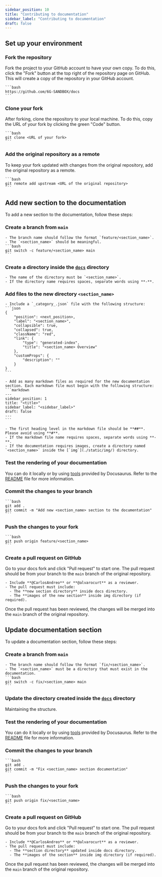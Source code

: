 ```yaml
---
sidebar_position: 10
title: "Contributing to documentation"
sidebar_label: "Contributing to documentation"
draft: false
---
```


## Set up your environment

### Fork the repository

Fork the project to your GitHub account to have your own copy. To do this, click the "Fork" button at the top right of the repository page on GitHub. This will create a copy of the repository in your GitHub account.

    ```bash
    https://github.com/6G-SANDBOX/docs
    ```

### Clone your fork

After forking, clone the repository to your local machine. To do this, copy the URL of your fork by clicking the green "Code" button.

    ```bash
    git clone <URL of your fork>
    ```

### Add the original repository as a remote

To keep your fork updated with changes from the original repository, add the original repository as a remote.

    ```bash
    git remote add upstream <URL of the original repository>
    ```

## Add new section to the documentation

To add a new section to the documentation, follow these steps:

### Create a branch from `main`

    - The branch name should follow the format `feature/<section_name>`.
    - The `<section_name>` should be meaningful.
    ```bash
    git switch -c feature/<section_name> main
    ```

### Create a directory inside the [`docs`](./docs/) directory

    - The name of the directory must be `<section_name>`.
    - If the directory name requires spaces, separate words using **-**.

### Add files to the new directory `<section_name>`

    - Include a `_category_.json` file with the following structure:
    ```json
    {
        "position": <next_position>,
        "label": "<section_name>",
        "collapsible": true,
        "collapsed": true,
        "className": "red",
        "link": {
            "type": "generated-index",
            "title": "<section_name> Overview"
        },
        "customProps": {
            "description": ""
        }
    }
    ```

    - Add as many markdown files as required for the new documentation section. Each markdown file must begin with the following structure:
    ```markdown
    ---
    sidebar_position: 1
    title: "<title>"
    sidebar_label: "<sidebar_label>"
    draft: false
    ---
    ```

    - The first heading level in the markdown file should be **##**. Please avoid using **#**.
    - If the markdown file name requires spaces, separate words using **-**.
    - If the documentation requires images, create a directory named `<section_name>` inside the [`img`](./static/img/) directory.

### Test the rendering of your documentation

You can do it locally or by using [tools](https://docusaurus.io/docs/playground) provided by Docusaurus. Refer to the [README](https://github.com/6G-SANDBOX/docs/blob/main/README.md) file for more information.

### Commit the changes to your branch

    ```bash
    git add .
    git commit -m "Add new <section_name> section to the documentation"
    ```

### Push the changes to your fork

    ```bash
    git push origin feature/<section_name>
    ```

### Create a pull request on GitHub

Go to your docs fork and click "Pull request" to start one. The pull request should be from your branch to the `main` branch of the original repository.

    - Include **@CarlosAndreo** or **@alvarocurt** as a reviewer.
    - The pull request must include:
      - The **new section directory** inside docs directory.
      - The **images of the new section** inside img directory (if required).

Once the pull request has been reviewed, the changes will be merged into the `main` branch of the original repository.

## Update documentation section

To update a documentation section, follow these steps:

### Create a branch from `main`

    - The branch name should follow the format `fix/<section_name>`.
    - The `<section_name>` must be a directory that must exist in the documentation.
    ```bash
    git switch -c fix/<section_name> main
    ```

### Update the directory created inside the [`docs`](./docs/) directory

Maintaining the structure.

### Test the rendering of your documentation

You can do it locally or by using [tools](https://docusaurus.io/docs/playground) provided by Docusaurus. Refer to the [README](https://github.com/6G-SANDBOX/docs/blob/main/README.md) file for more information.

### Commit the changes to your branch

    ```bash
    git add .
    git commit -m "Fix <section_name> section documentation"
    ```

### Push the changes to your fork

    ```bash
    git push origin fix/<section_name>
    ```

### Create a pull request on GitHub

Go to your docs fork and click "Pull request" to start one. The pull request should be from your branch to the `main` branch of the original repository.

    - Include **@CarlosAndreo** or **@alvarocurt** as a reviewer.
    - The pull request must include:
      - The **section directory** updated inside docs directory.
      - The **images of the section** inside img directory (if required).

Once the pull request has been reviewed, the changes will be merged into the `main` branch of the original repository.